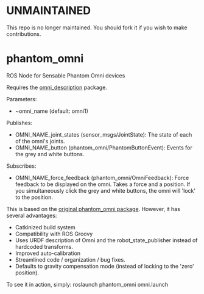 UNMAINTAINED
============

This repo is no longer maintained. You should fork it if you wish to make contributions.

phantom_omni
============

ROS Node for Sensable Phantom Omni devices

Requires the [omni_description](https://github.com/danepowell/omni_description) package. 

Parameters:
- ~omni_name (default: omni1)

Publishes:
- OMNI_NAME_joint_states (sensor_msgs/JointState): The state of each of the omni's joints.
- OMNI_NAME_button (phantom_omni/PhantomButtonEvent): Events for the grey and white buttons.

Subscribes:
- OMNI_NAME_force_feedback (phantom_omni/OmniFeedback): Force feedback to be displayed on the omni. Takes a force and a position. If you simultaneously click the grey and white buttons, the omni will 'lock' to the position.

This is based on the [original phantom_omni package](http://www.ros.org/wiki/phantom_omni). However, it has several advantages:
- Catkinized build system
- Compatibility with ROS Groovy
- Uses URDF description of Omni and the robot_state_publisher instead of hardcoded transforms.
- Improved auto-calibration
- Streamlined code / organization / bug fixes.
- Defaults to gravity compensation mode (instead of locking to the 'zero' position).

To see it in action, simply:
roslaunch phantom_omni omni.launch
